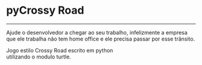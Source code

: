 # pyCrossy Road   

---
Ajude o desenvolvedor a chegar ao seu trabalho, infelizmente a empresa que ele trabalha não tem home office e ele precisa passar por esse trânsito.   

Jogo estilo Crossy Road escrito em python   
utilizando o modulo turtle.